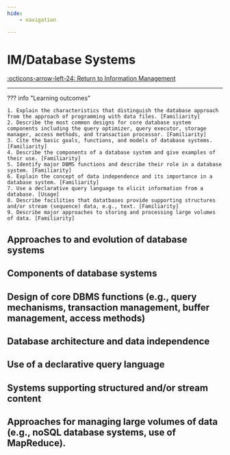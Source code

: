 ```yaml
---
hide:
    - navigation

---
```


# IM/Database Systems

[:octicons-arrow-left-24: Return to Information Management](/Knowledge-Notebook/Information-Management/)

---

??? info "Learning outcomes"

    1. Explain the characteristics that distinguish the database approach from the approach of programming with data files. [Familiarity]
    2. Describe the most common designs for core database system components including the query optimizer, query executor, storage manager, access methods, and transaction processor. [Familiarity]
    3. Cite the basic goals, functions, and models of database systems. [Familiarity]
    4. Describe the components of a database system and give examples of their use. [Familiarity]
    5. Identify major DBMS functions and describe their role in a database system. [Familiarity]
    6. Explain the concept of data independence and its importance in a database system. [Familiarity]
    7. Use a declarative query language to elicit information from a database. [Usage]
    8. Describe facilities that datatbases provide supporting structures and/or stream (sequence) data, e.g., text. [Familiarity]
    9. Describe major approaches to storing and processing large volumes of data. [Familiarity]

## Approaches to and evolution of database systems

## Components of database systems

## Design of core DBMS functions (e.g., query mechanisms, transaction management, buffer management, access methods)

## Database architecture and data independence

## Use of a declarative query language

## Systems supporting structured and/or stream content

## Approaches for managing large volumes of data (e.g., noSQL database systems, use of MapReduce).
